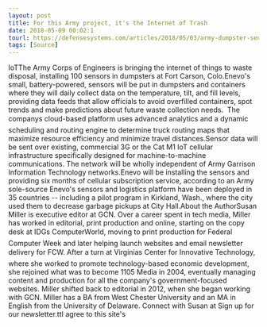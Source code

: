 ```yaml
---
layout: post
title: For this Army project, it's the Internet of Trash
date: 2018-05-09 00:02:1
tourl: https://defensesystems.com/articles/2018/05/03/army-dumpster-sensors.aspx
tags: [Source]
---
```

IoTThe Army Corps of Engineers is bringing the internet of things to waste disposal, installing 100 sensors in dumpsters at Fort Carson, Colo.Enevo's small, battery-powered, sensors will be put in dumpsters and containers where they will daily collect data on the temperature, tilt, and fill levels, providing data feeds that allow officials to avoid overfilled containers, spot trends and make predictions about future waste collection needs.  The companys cloud-based platform uses advanced analytics and a dynamic scheduling and routing engine to determine truck routing maps that maximize resource efficiency and minimize travel distances.Sensor data will be sent over existing, commercial 3G or the Cat M1 IoT cellular infrastructure specifically designed for machine-to-machine communications. The network will be wholly independent of Army Garrison Information Technology networks.Enevo will be installing the sensors and providing six months of cellular subscription service, according to an Army sole-source Enevo's sensors and logistics platform have been deployed in 35 countries -- including a pilot program in Kirkland, Wash., where the city used them to decrease garbage pickups at City Hall.About the AuthorSusan Miller is executive editor at GCN. Over a career spent in tech media, Miller has worked in editorial, print production and online, starting on the copy desk at IDGs ComputerWorld, moving to print production for Federal Computer Week and later helping launch websites and email newsletter delivery for FCW. After a turn at Virginias Center for Innovative Technology, where she worked to promote technology-based economic development, she rejoined what was to become 1105 Media in 2004, eventually managing content and production for all the company's government-focused websites. Miller shifted back to editorial in 2012, when she began working with GCN. Miller has a BA from West Chester University and an MA in English from the University of Delaware. Connect with Susan at Sign up for our newsletter.ttI agree to this site's 